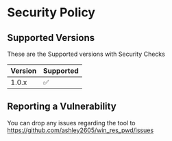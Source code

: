 # Security Policy

## Supported Versions

These are the Supported versions with Security Checks

| Version | Supported          |
| ------- | ------------------ |
| 1.0.x   | :white_check_mark: |


## Reporting a Vulnerability

You can drop any issues regarding the tool to https://github.com/ashley2605/win_res_pwd/issues
